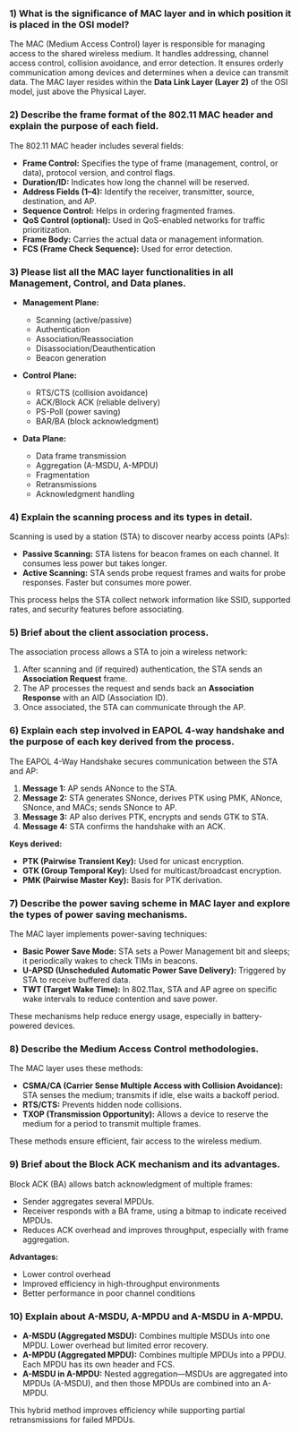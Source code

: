 ### 1) What is the significance of MAC layer and in which position it is placed in the OSI model?

The MAC (Medium Access Control) layer is responsible for managing access to the shared wireless medium. It handles addressing, channel access control, collision avoidance, and error detection. It ensures orderly communication among devices and determines when a device can transmit data. The MAC layer resides within the **Data Link Layer (Layer 2)** of the OSI model, just above the Physical Layer.

### 2) Describe the frame format of the 802.11 MAC header and explain the purpose of each field.

The 802.11 MAC header includes several fields:

- **Frame Control:** Specifies the type of frame (management, control, or data), protocol version, and control flags.
- **Duration/ID:** Indicates how long the channel will be reserved.
- **Address Fields (1–4):** Identify the receiver, transmitter, source, destination, and AP.
- **Sequence Control:** Helps in ordering fragmented frames.
- **QoS Control (optional):** Used in QoS-enabled networks for traffic prioritization.
- **Frame Body:** Carries the actual data or management information.
- **FCS (Frame Check Sequence):** Used for error detection.

### 3) Please list all the MAC layer functionalities in all Management, Control, and Data planes.

- **Management Plane:**
  - Scanning (active/passive)
  - Authentication
  - Association/Reassociation
  - Disassociation/Deauthentication
  - Beacon generation

- **Control Plane:**
  - RTS/CTS (collision avoidance)
  - ACK/Block ACK (reliable delivery)
  - PS-Poll (power saving)
  - BAR/BA (block acknowledgment)

- **Data Plane:**
  - Data frame transmission
  - Aggregation (A-MSDU, A-MPDU)
  - Fragmentation
  - Retransmissions
  - Acknowledgment handling

### 4) Explain the scanning process and its types in detail.

Scanning is used by a station (STA) to discover nearby access points (APs):

- **Passive Scanning:** STA listens for beacon frames on each channel. It consumes less power but takes longer.
- **Active Scanning:** STA sends probe request frames and waits for probe responses. Faster but consumes more power.

This process helps the STA collect network information like SSID, supported rates, and security features before associating.

### 5) Brief about the client association process.

The association process allows a STA to join a wireless network:

1. After scanning and (if required) authentication, the STA sends an **Association Request** frame.
2. The AP processes the request and sends back an **Association Response** with an AID (Association ID).
3. Once associated, the STA can communicate through the AP.

### 6) Explain each step involved in EAPOL 4-way handshake and the purpose of each key derived from the process.

The EAPOL 4-Way Handshake secures communication between the STA and AP:

1. **Message 1:** AP sends ANonce to the STA.
2. **Message 2:** STA generates SNonce, derives PTK using PMK, ANonce, SNonce, and MACs; sends SNonce to AP.
3. **Message 3:** AP also derives PTK, encrypts and sends GTK to STA.
4. **Message 4:** STA confirms the handshake with an ACK.

**Keys derived:**
- **PTK (Pairwise Transient Key):** Used for unicast encryption.
- **GTK (Group Temporal Key):** Used for multicast/broadcast encryption.
- **PMK (Pairwise Master Key):** Basis for PTK derivation.

### 7) Describe the power saving scheme in MAC layer and explore the types of power saving mechanisms.

The MAC layer implements power-saving techniques:

- **Basic Power Save Mode:** STA sets a Power Management bit and sleeps; it periodically wakes to check TIMs in beacons.
- **U-APSD (Unscheduled Automatic Power Save Delivery):** Triggered by STA to receive buffered data.
- **TWT (Target Wake Time):** In 802.11ax, STA and AP agree on specific wake intervals to reduce contention and save power.

These mechanisms help reduce energy usage, especially in battery-powered devices.

### 8) Describe the Medium Access Control methodologies.

The MAC layer uses these methods:

- **CSMA/CA (Carrier Sense Multiple Access with Collision Avoidance):** STA senses the medium; transmits if idle, else waits a backoff period.
- **RTS/CTS:** Prevents hidden node collisions.
- **TXOP (Transmission Opportunity):** Allows a device to reserve the medium for a period to transmit multiple frames.

These methods ensure efficient, fair access to the wireless medium.

### 9) Brief about the Block ACK mechanism and its advantages.

Block ACK (BA) allows batch acknowledgment of multiple frames:

- Sender aggregates several MPDUs.
- Receiver responds with a BA frame, using a bitmap to indicate received MPDUs.
- Reduces ACK overhead and improves throughput, especially with frame aggregation.

**Advantages:**
- Lower control overhead
- Improved efficiency in high-throughput environments
- Better performance in poor channel conditions

### 10) Explain about A-MSDU, A-MPDU and A-MSDU in A-MPDU.

- **A-MSDU (Aggregated MSDU):** Combines multiple MSDUs into one MPDU. Lower overhead but limited error recovery.
- **A-MPDU (Aggregated MPDU):** Combines multiple MPDUs into a PPDU. Each MPDU has its own header and FCS.
- **A-MSDU in A-MPDU:** Nested aggregation—MSDUs are aggregated into MPDUs (A-MSDU), and then those MPDUs are combined into an A-MPDU.

This hybrid method improves efficiency while supporting partial retransmissions for failed MPDUs.
